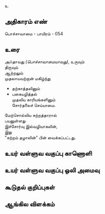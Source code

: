 உ


## அதிகாரம் எண்

பொச்சாவாமை - பாயிரம் - 054

## உரை

அஃதாவது _(பொச்சாவாமையாவது)_, 
உருவும்  
திருவும்  
ஆற்றலும்  
முதலாயவற்றான் மகிழ்ந்து
* தற்காத்தலினும்  
* பகையழித்தல்  
முதலிய காரியங்களினும்  
சோர்தலைச் செய்யாமை.  

மேற்சொல்லிய சுற்றத்தாரால்  
பயனுள்ளது  
இச்சோர்வு இல்வழியாகலின்,  
இது  
"சுற்றம் தழாலின்" பின் வைக்கப்பட்டது.


## உயர் வள்ளுவ வகுப்பு காணொளி


## உயர் வள்ளுவ வகுப்பு ஒலி அமைவு 


## கூடுதல் குறிப்புகள்


## ஆங்கில விளக்கம்


